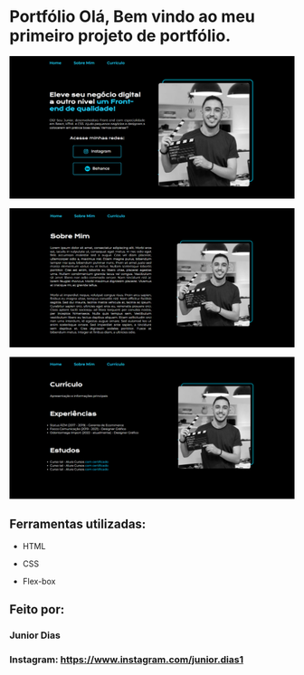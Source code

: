 # Portfólio Olá, Bem vindo ao meu primeiro projeto de portfólio.

![image](https://github.com/juniordias1/portfolio/blob/main/Screenshot_3.png)

![image](https://github.com/juniordias1/portfolio/blob/main/Screenshot_4.png)

![image](https://github.com/juniordias1/portfolio/blob/main/Screenshot_5.png)

## Ferramentas utilizadas:

* HTML

* CSS

* Flex-box

## Feito por:

### Junior Dias

### Instagram: https://www.instagram.com/junior.dias1

```

